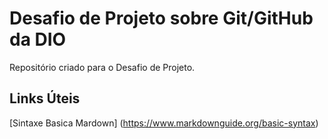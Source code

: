 # Desafio de Projeto sobre Git/GitHub da DIO
Repositório criado para o Desafio de Projeto.

## Links Úteis
[Sintaxe Basica Mardown] (https://www.markdownguide.org/basic-syntax)

